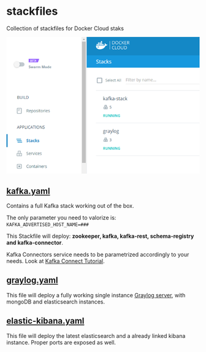# stackfiles
Collection of stackfiles for Docker Cloud staks

![](https://raw.githubusercontent.com/andrea-tomassi/stackfiles/master/DockerCloud.png "Docker Cloud")

## [kafka.yaml](https://github.com/andrea-tomassi/stackfiles/blob/master/kafka.yaml)
Contains a full Kafka stack working out of the box.

The only parameter you need to valorize is: `KAFKA_ADVERTISED_HOST_NAME=###`

This Stackfile will deploy: **zookeeper, kafka, kafka-rest, schema-registry and kafka-connector**.

Kafka Connectors service needs to be parametrized accordingly to your needs. Look at [Kafka Connect Tutorial](http://docs.confluent.io/3.0.1/cp-docker-images/docs/tutorials/connect-avro-jdbc.html?highlight=docker).

## [graylog.yaml](https://github.com/andrea-tomassi/stackfiles/blob/master/graylog.yaml)
This file will deploy a fully working single instance [Graylog server](https://www.graylog.org/), with mongoDB and elasticsearch instances. 


## [elastic-kibana.yaml](https://github.com/andrea-tomassi/stackfiles/blob/master/elastic-kibana.yaml)
This file will deploy the latest elasticsearch and a already linked kibana instance. Proper ports are exposed as well.

